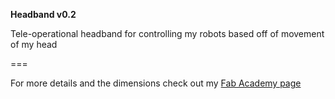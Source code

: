 **Headband v0.2**

Tele-operational headband for controlling my robots based off of movement of my head

===

For more details and the dimensions check out my [Fab Academy page](http://fabacademy.org/archives/2015/na/students/kennedy.erin/update9)
